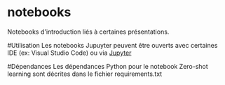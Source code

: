 # notebooks
Notebooks d'introduction liés à certaines présentations.

#Utilisation
Les notebooks Jupuyter peuvent être ouverts avec certaines IDE (ex: Visual Studio Code) ou via [Jupyter](https://jupyter.org/)

#Dépendances
Les dépendances Python pour le notebook Zero-shot learning sont décrites dans le fichier requirements.txt

